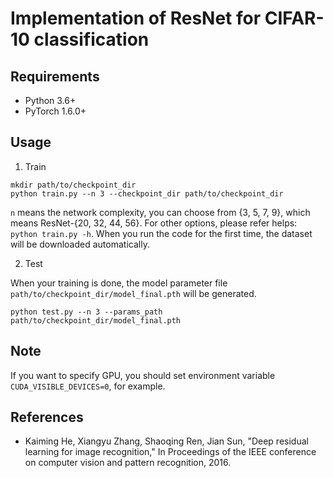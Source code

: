# Implementation of ResNet for CIFAR-10 classification

## Requirements
- Python 3.6+
- PyTorch 1.6.0+

## Usage
1. Train

```
mkdir path/to/checkpoint_dir
python train.py --n 3 --checkpoint_dir path/to/checkpoint_dir
```
`n` means the network complexity, you can choose from {3, 5, 7, 9}, which means ResNet-{20, 32, 44, 56}.
For other options, please refer helps: `python train.py -h`.
When you run the code for the first time, the dataset will be downloaded automatically.

2. Test

When your training is done, the model parameter file `path/to/checkpoint_dir/model_final.pth` will be generated.
```
python test.py --n 3 --params_path path/to/checkpoint_dir/model_final.pth
```

## Note
If you want to specify GPU, you should set environment variable `CUDA_VISIBLE_DEVICES=0`, for example.

## References
- Kaiming He, Xiangyu Zhang, Shaoqing Ren, Jian Sun, "Deep residual learning for image recognition," In Proceedings of the IEEE conference on computer vision and pattern recognition, 2016.
